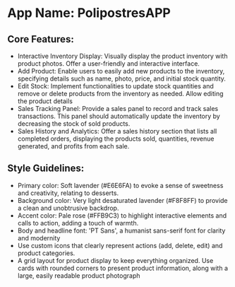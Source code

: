 # **App Name**: PolipostresAPP

## Core Features:

- Interactive Inventory Display: Visually display the product inventory with product photos. Offer a user-friendly and interactive interface.
- Add Product: Enable users to easily add new products to the inventory, specifying details such as name, photo, price, and initial stock quantity.
- Edit Stock: Implement functionalities to update stock quantities and remove or delete products from the inventory as needed. Allow editing the product details
- Sales Tracking Panel: Provide a sales panel to record and track sales transactions. This panel should automatically update the inventory by decreasing the stock of sold products.
- Sales History and Analytics: Offer a sales history section that lists all completed orders, displaying the products sold, quantities, revenue generated, and profits from each sale.

## Style Guidelines:

- Primary color: Soft lavender (#E6E6FA) to evoke a sense of sweetness and creativity, relating to desserts.
- Background color: Very light desaturated lavender (#F8F8FF) to provide a clean and unobtrusive backdrop.
- Accent color: Pale rose (#FFB9C3) to highlight interactive elements and calls to action, adding a touch of warmth.
- Body and headline font: 'PT Sans', a humanist sans-serif font for clarity and modernity
- Use custom icons that clearly represent actions (add, delete, edit) and product categories.
- A grid layout for product display to keep everything organized. Use cards with rounded corners to present product information, along with a large, easily readable product photograph